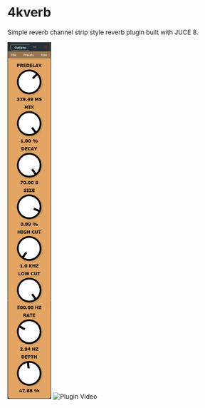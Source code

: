# 4kverb

Simple reverb channel strip style reverb plugin built with JUCE 8.

<p style="text-align: left;">
  <img src="assets/4kverb_przy3Jgw2Q.png" alt="Plugin Screenshot" height="800">
  <img src="assets/4kverb_preview.gif" alt="Plugin Video" height="800">
</p>
